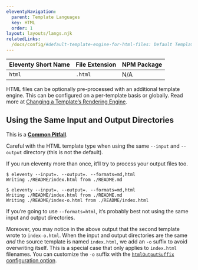 ```yaml
---
eleventyNavigation:
  parent: Template Languages
  key: HTML
  order: 1
layout: layouts/langs.njk
relatedLinks:
  /docs/config/#default-template-engine-for-html-files: Default Template Engine for HTML Files
---
```

| Eleventy Short Name | File Extension | NPM Package |
| ------------------- | -------------- | ----------- |
| `html`              | `.html`        | N/A         |

HTML files can be optionally pre-processed with an additional template engine. This can be configured on a per-template basis or globally. Read more at [Changing a Template’s Rendering Engine](/docs/languages/).

<div id="same-input-output"></div>

## Using the Same Input and Output Directories

<div class="elv-callout elv-callout-warn">This is a <a href="/docs/pitfalls/"><strong>Common Pitfall</strong></a>.</div>

Careful with the HTML template type when using the same <code>--input</code> and <code>--output</code> directory (this is not the default).

If you run eleventy more than once, it’ll try to process your output files too.

```
$ eleventy --input=. --output=. --formats=md,html
Writing ./README/index.html from ./README.md

$ eleventy --input=. --output=. --formats=md,html
Writing ./README/index.html from ./README.md
Writing ./README/index-o.html from ./README/index.html
```

If you’re going to use `--formats=html`, it’s probably best not using the same input and output directories.

Moreover, you may notice in the above output that the second template wrote to `index-o.html`. When the input and output directories are the same _and_ the source template is named `index.html`, we add an `-o` suffix to avoid overwriting itself. This is a special case that only applies to `index.html` filenames. You can customize the `-o` suffix with the [`htmlOutputSuffix` configuration option](/docs/config/#change-exception-case-suffix-for-html-files).
